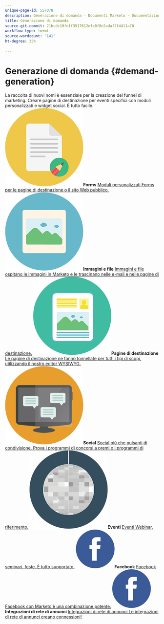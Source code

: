 ```yaml
---
unique-page-id: 557078
description: Generazione di domanda - Documenti Marketo - Documentazione del prodotto
title: Generazione di domanda
source-git-commit: 21bcdc10fe1f3517612efe0f8e2adaf2f4411a70
workflow-type: tm+mt
source-wordcount: '141'
ht-degree: 35%

---
```



# Generazione di domanda {#demand-generation}

La raccolta di nuovi nomi è essenziale per la creazione del funnel di marketing. Creare pagine di destinazione per eventi specifici con moduli personalizzati e widget social. È tutto facile.
**![Forms](assets/documents-bookmarks-16.png)Forms** [Moduli personalizzati Forms per le pagine di destinazione o il sito Web pubblico.](https://docs.marketo.com/display/DOCS/Forms)     **![Immagini e file](assets/graphic-design-tools-06.png)Immagini e file** [Immagini e file ospitano le immagini in Marketo e le trascinano nelle e-mail e nelle pagine di destinazione.](https://docs.marketo.com/display/DOCS/Images+and+Files)     **![Pagine di destinazione](assets/office-artboard-80.png)Pagine di destinazione** [Le pagine di destinazione ne fanno tonnellate per tutti i tipi di scopi, utilizzando il nostro editor WYSIWYG.](https://docs.marketo.com/pages/viewpage.action?pageId=2359689)     **![Social](assets/chat-messages-18.png)Social** [Social più che pulsanti di condivisione. Prova i programmi di concorsi a premi o i programmi di riferimento.](https://docs.marketo.com/display/DOCS/Social)     **![Eventi](assets/party-10.png)Eventi** [Eventi Webinar, seminari, feste. È tutto supportato.](https://docs.marketo.com/pages/viewpage.action?pageId=2949755)     **![Facebook](assets/facebook-icon.png)Facebook** [Facebook Facebook con Marketo è una combinazione potente.](https://docs.marketo.com/display/DOCS/Facebook)     **![Integrazioni di rete di annunci](assets/facebook-icon.png)Integrazioni di rete di annunci** [Integrazioni di rete di annunci Le integrazioni di rete di annunci creano connessioni!](https://docs.marketo.com/display/DOCS/Ad+Network+Integrations)
